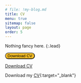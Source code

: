 ```yaml
---
# file: !my-blog.md
title: CV
menu: true
sitemap: false
layout: page
order: 5
---
```


Nothing fancy here.
{:.lead}

<a href="../assets/cv.pdf"><button style="background-color:rgb(240, 186, 39); border-radius:10px;" >Download CV</button></a>

<a href="../assets/cv.pdf" class="button" target="_blank">Download CV</a>


Download my [CV](./assets/cv.pdf){:target="_blank"}
